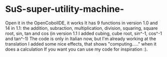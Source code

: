# SuS-super-utility-machine-
Open it in the OpenCobolIDE, it works 
It has 9 functions in version 1.0 and 14 in 1.1: the addition, subraction, 
multiplication, division, squaring, square root, sin, tan and cos (in version 1.1 I added cubing, cube root, sin^-1, cos^-1 and tan^-1)
The code is only in Italian now, but I'm already working at the translation
I added some nice effects, that shows "computing....." when it does a calculation
If you want you can use my code for inspiration :).
